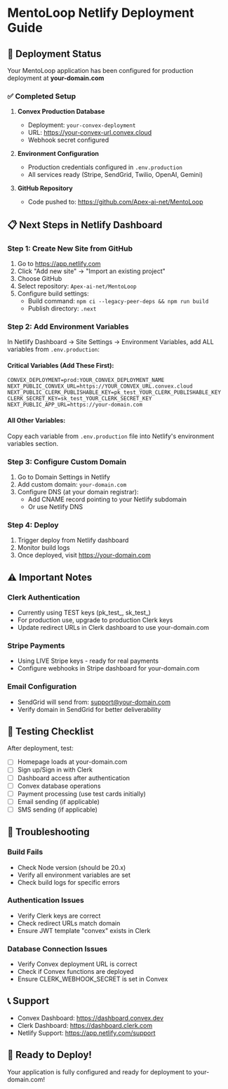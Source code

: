 # MentoLoop Netlify Deployment Guide

## 🚀 Deployment Status

Your MentoLoop application has been configured for production deployment at **your-domain.com**

### ✅ Completed Setup

1. **Convex Production Database**
   - Deployment: `your-convex-deployment`
   - URL: https://your-convex-url.convex.cloud
   - Webhook secret configured

2. **Environment Configuration**
   - Production credentials configured in `.env.production`
   - All services ready (Stripe, SendGrid, Twilio, OpenAI, Gemini)
   
3. **GitHub Repository**
   - Code pushed to: https://github.com/Apex-ai-net/MentoLoop

## 📋 Next Steps in Netlify Dashboard

### Step 1: Create New Site from GitHub

1. Go to https://app.netlify.com
2. Click "Add new site" → "Import an existing project"
3. Choose GitHub
4. Select repository: `Apex-ai-net/MentoLoop`
5. Configure build settings:
   - Build command: `npm ci --legacy-peer-deps && npm run build`
   - Publish directory: `.next`

### Step 2: Add Environment Variables

In Netlify Dashboard → Site Settings → Environment Variables, add ALL variables from `.env.production`:

#### Critical Variables (Add These First):

```
CONVEX_DEPLOYMENT=prod:YOUR_CONVEX_DEPLOYMENT_NAME
NEXT_PUBLIC_CONVEX_URL=https://YOUR_CONVEX_URL.convex.cloud
NEXT_PUBLIC_CLERK_PUBLISHABLE_KEY=pk_test_YOUR_CLERK_PUBLISHABLE_KEY
CLERK_SECRET_KEY=sk_test_YOUR_CLERK_SECRET_KEY
NEXT_PUBLIC_APP_URL=https://your-domain.com
```

#### All Other Variables:
Copy each variable from `.env.production` file into Netlify's environment variables section.

### Step 3: Configure Custom Domain

1. Go to Domain Settings in Netlify
2. Add custom domain: `your-domain.com`
3. Configure DNS (at your domain registrar):
   - Add CNAME record pointing to your Netlify subdomain
   - Or use Netlify DNS

### Step 4: Deploy

1. Trigger deploy from Netlify dashboard
2. Monitor build logs
3. Once deployed, visit https://your-domain.com

## ⚠️ Important Notes

### Clerk Authentication
- Currently using TEST keys (pk_test_, sk_test_)
- For production use, upgrade to production Clerk keys
- Update redirect URLs in Clerk dashboard to use your-domain.com

### Stripe Payments
- Using LIVE Stripe keys - ready for real payments
- Configure webhooks in Stripe dashboard for your-domain.com

### Email Configuration
- SendGrid will send from: support@your-domain.com
- Verify domain in SendGrid for better deliverability

## 🧪 Testing Checklist

After deployment, test:
- [ ] Homepage loads at your-domain.com
- [ ] Sign up/Sign in with Clerk
- [ ] Dashboard access after authentication
- [ ] Convex database operations
- [ ] Payment processing (use test cards initially)
- [ ] Email sending (if applicable)
- [ ] SMS sending (if applicable)

## 🔧 Troubleshooting

### Build Fails
- Check Node version (should be 20.x)
- Verify all environment variables are set
- Check build logs for specific errors

### Authentication Issues
- Verify Clerk keys are correct
- Check redirect URLs match domain
- Ensure JWT template "convex" exists in Clerk

### Database Connection Issues
- Verify Convex deployment URL is correct
- Check if Convex functions are deployed
- Ensure CLERK_WEBHOOK_SECRET is set in Convex

## 📞 Support

- Convex Dashboard: https://dashboard.convex.dev
- Clerk Dashboard: https://dashboard.clerk.com
- Netlify Support: https://app.netlify.com/support

## 🎉 Ready to Deploy!

Your application is fully configured and ready for deployment to your-domain.com!